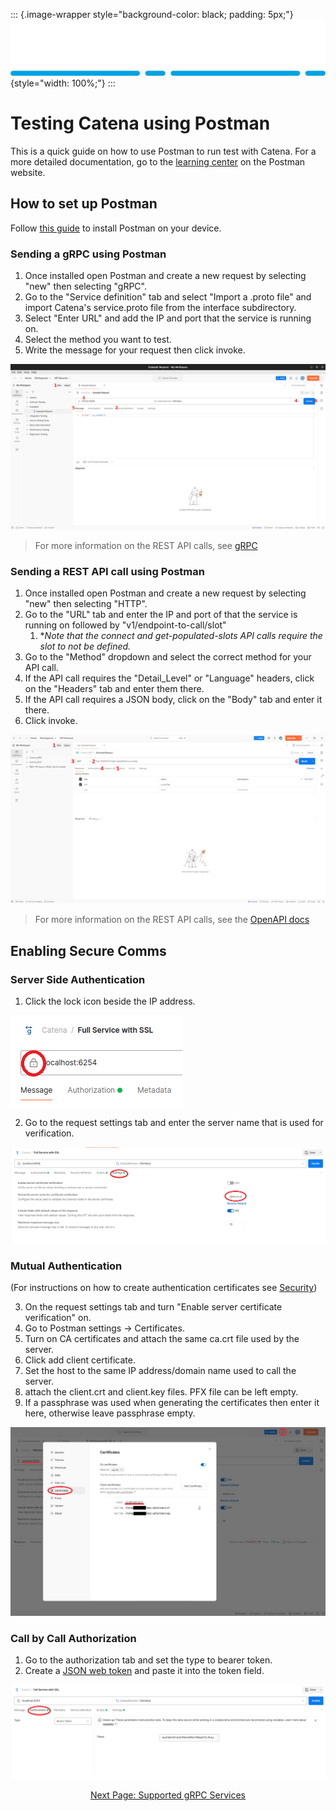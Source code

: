 ::: {.image-wrapper style="background-color: black; padding: 5px;"}
![Catena Logo](images/Catena%20Logo_PMS2191%20&%20White.png){style="width: 100%;"}
:::

# Testing Catena using Postman 
This is a quick guide on how to use Postman to run test with Catena. For a more detailed documentation, go to the [learning center](https://learning.postman.com/docs/introduction/overview/) on the Postman website.

## How to set up Postman
Follow [this guide](https://learning.postman.com/docs/getting-started/installation/installation-and-updates/) to install Postman on your device.

### Sending a gRPC using Postman
1. Once installed open Postman and create a new request by selecting "new" then selecting "gRPC". 
2. Go to the "Service definition" tab and select "Import a .proto file" and import Catena's service.proto file from the interface subdirectory. 
3. Select "Enter URL" and add the IP and port that the service is running on.
4. Select the method you want to test.
5. Write the message for your request then click invoke.

![Alt](images/Postman%20guide%20example.png) 

> For more information on the REST API calls, see [gRPC]()

### Sending a REST API call using Postman
1. Once installed open Postman and create a new request by selecting "new" then selecting "HTTP". 
2. Go to the "URL" tab and enter the IP and port of that the service is running on followed by "v1/endpoint-to-call/slot"
    1. **Note that the connect and get-populated-slots API calls require the slot to not be defined.*
3. Go to the "Method" dropdown and select the correct method for your API call.
4. If the API call requires the "Detail_Level" or "Language" headers, click on the "Headers" tab and enter them there.
6. If the API call requires a JSON body, click on the "Body" tab and enter it there.
5. Click invoke.

![Alt](images/Postman%20guide%20example%20REST.png) 

> For more information on the REST API calls, see the [OpenAPI docs]()

## Enabling Secure Comms

### Server Side Authentication
1. Click the lock icon beside the IP address.

![Alt](images/Postman%20SSL%201.png)

2. Go to the request settings tab and enter the server name that is used for verification.

![Alt](images/Postman%20SSL%202.png)

### Mutual Authentication
(For instructions on how to create authentication certificates see [Security](Security.md))

3. On the request settings tab and turn "Enable server certificate verification" on.
4. Go to Postman settings -> Certificates.
5. Turn on CA certificates and attach the same ca.crt file used by the server.
6. Click add client certificate.
7. Set the host to the same IP address/domain name used  to call the server.
8. attach the client.crt and client.key files. PFX file can be left empty. 
9. If a passphrase was used when generating the certificates then enter it here, otherwise leave passphrase empty.

![Alt](images/Postman%20mTLS.png)


### Call by Call Authorization
1. Go to the authorization tab and set the type to bearer token. 
2. Create a [JSON web token](https://jwt.io/) and paste it into the token field.

![Alt](images/Postman%20Authorization.PNG)

<div style="text-align: center">

[Next Page: Supported gRPC Services](gRPC.html)

</div>